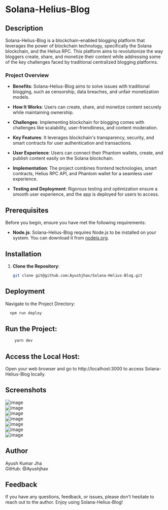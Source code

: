 # Solana-Helius-Blog

## Description

Solana-Helius-Blog is a blockchain-enabled blogging platform that leverages the power of blockchain technology, specifically the Solana blockchain, and the Helius RPC. This platform aims to revolutionize the way bloggers create, share, and monetize their content while addressing some of the key challenges faced by traditional centralized blogging platforms.

### Project Overview

- **Benefits**: Solana-Helius-Blog aims to solve issues with traditional blogging, such as censorship, data breaches, and unfair monetization models.

- **How It Works**: Users can create, share, and monetize content securely while maintaining ownership.

- **Challenges**: Implementing blockchain for blogging comes with challenges like scalability, user-friendliness, and content moderation.

- **Key Features**: It leverages blockchain's transparency, security, and smart contracts for user authentication and transactions.

- **User Experience**: Users can connect their Phantom wallets, create, and publish content easily on the Solana blockchain.

- **Implementation**: The project combines frontend technologies, smart contracts, Helius RPC API, and Phantom wallet for a seamless user experience.

- **Testing and Deployment**: Rigorous testing and optimization ensure a smooth user experience, and the app is deployed for users to access.

## Prerequisites

Before you begin, ensure you have met the following requirements:

- **Node.js**: Solana-Helius-Blog requires Node.js to be installed on your system. You can download it from [nodejs.org](https://nodejs.org/).

## Installation

1. **Clone the Repository**:

   ```sh
   git clone git@github.com:Ayushjhax/Solana-Helius-Blog.git

## Deployment

Navigate to the Project Directory:

```bash
  npm run deploy
```
## Run the Project:
```bash
    yarn dev
```
## Access the Local Host:
Open your web browser and go to http://localhost:3000 to access Solana-Helius-Blog locally.

## Screenshots
![image](https://github.com/Ayushjhax/Solana-Helius-Blog/assets/116433617/bd199102-1cdc-4e01-a88e-06fb75cd2fca)\
![image](https://github.com/Ayushjhax/Solana-Helius-Blog/assets/116433617/24084382-039f-4ef6-abd2-948d91d9fc14)\
![image](https://github.com/Ayushjhax/Solana-Helius-Blog/assets/116433617/5ac343f0-e9dc-4ae0-a4c9-d3f9d1ba6d06)\
![image](https://github.com/Ayushjhax/Solana-Helius-Blog/assets/116433617/e9441038-d25b-4f23-bc8c-c728ac089519)\
![image](https://github.com/Ayushjhax/Solana-Helius-Blog/assets/116433617/40a5dda3-66ea-4d52-8f8a-d7e5e7efa852)\
![image](https://github.com/Ayushjhax/Solana-Helius-Blog/assets/116433617/240790cf-9b1f-4a79-bb24-e458de06f249)\
![image](https://github.com/Ayushjhax/Solana-Helius-Blog/assets/116433617/5a1ccdbf-20a8-40ca-b713-6df67936493e)


## Author

Ayush Kumar Jha\
GitHub: @Ayushjhax


## Feedback

If you have any questions, feedback, or issues, please don't hesitate to reach out to the author. Enjoy using Solana-Helius-Blog!





 


   
